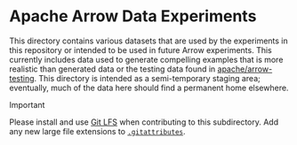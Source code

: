 <!---
  Licensed to the Apache Software Foundation (ASF) under one
  or more contributor license agreements.  See the NOTICE file
  distributed with this work for additional information
  regarding copyright ownership.  The ASF licenses this file
  to you under the Apache License, Version 2.0 (the
  "License"); you may not use this file except in compliance
  with the License.  You may obtain a copy of the License at

    http://www.apache.org/licenses/LICENSE-2.0

  Unless required by applicable law or agreed to in writing,
  software distributed under the License is distributed on an
  "AS IS" BASIS, WITHOUT WARRANTIES OR CONDITIONS OF ANY
  KIND, either express or implied.  See the License for the
  specific language governing permissions and limitations
  under the License.
-->

# Apache Arrow Data Experiments

This directory contains various datasets that are used by the experiments
in this repository or intended to be used in future Arrow experiments.
This currently includes data used to generate compelling examples that is
more realistic than generated data or the testing data found in
[apache/arrow-testing](http://github.com/apache/arrow-testing). This
directory is intended as a semi-temporary staging area; eventually, much
of the data here should find a permanent home elsewhere.

> [!IMPORTANT]
> Please install and use [Git LFS](https://git-lfs.com) when contributing to this subdirectory. Add any new large file extensions to [`.gitattributes`](https://github.com/apache/arrow-experiments/blob/main/.gitattributes).
